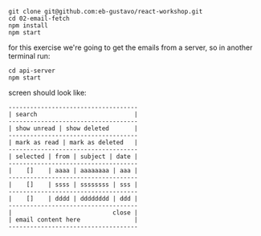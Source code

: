 ```
git clone git@github.com:eb-gustavo/react-workshop.git
cd 02-email-fetch
npm install
npm start
```

for this exercise we're going to get the emails from a server, so in another terminal run:
```
cd api-server
npm start
```

screen should look like:
```
------------------------------------
| search                           |
------------------------------------
| show unread | show deleted       |
------------------------------------
| mark as read | mark as deleted   |
------------------------------------
| selected | from | subject | date |
------------------------------------
|    []    | aaaa | aaaaaaaa | aaa |
------------------------------------
|    []    | ssss | ssssssss | sss |
------------------------------------
|    []    | dddd | dddddddd | ddd |
------------------------------------
|                            close |
| email content here               |
------------------------------------
```
